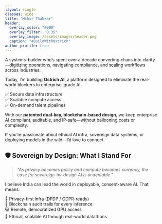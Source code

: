 ```yaml
---
layout: single
classes: wide
title: "Mihir Thakkar"
header:
  overlay_color: "#000"
  overlay_filter: "0.35"
  overlay_image: /assets/images/header.png
  caption: "#BuildWithOstrich"
author_profile: true
---
```


A systems-builder who’s spent over a decade converting chaos into clarity—digitizing operations, navigating compliance, and scaling workflows across industries.

Today, I’m building **Ostrich AI**, a platform designed to eliminate the real-world blockers to enterprise-grade AI:

✅ Secure data infrastructure  
✅ Scalable compute access  
✅ On-demand talent pipelines  

With our **patented dual-key, blockchain-based design**, we keep enterprise AI compliant, auditable, and IP-safe—without ballooning costs or complexity.

If you’re passionate about ethical AI infra, sovereign data systems, or deploying models in the wild—I’d love to connect.

## 🛡️ Sovereign by Design: What I Stand For

> _“As privacy becomes policy and compute becomes currency, the case for sovereign-by-design AI is undeniable.”_

I believe India can lead the world in deployable, consent-aware AI. That means:

🔐 Privacy-first infra (DPDP / GDPR-ready)  
🧾 Blockchain audit trails for every inference  
💻 Remote, democratized GPU access  
🌱 Ethical, scalable AI through real-world datathons  
